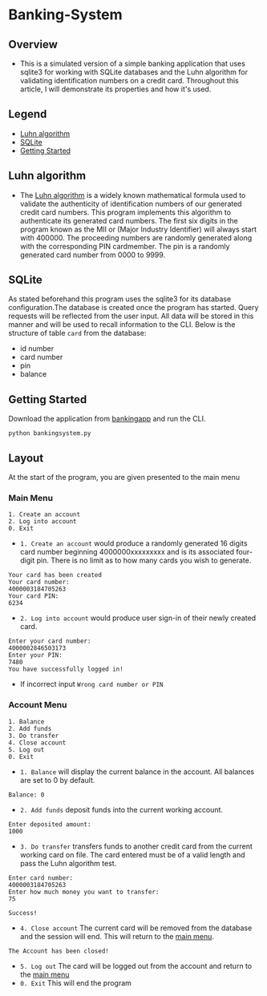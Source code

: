 # Banking-System

## Overview
- This is a simulated version of a simple banking application that uses sqlite3 
for working with SQLite databases and the Luhn algorithm for 
validating identification numbers on a credit card. 
Throughout this article, I will demonstrate its properties and how it's used. 

## Legend
* [Luhn algorithm](#Luhn-algorithm)
* [SQLite](#SQLite)
* [Getting Started](#Getting-Started)

## Luhn algorithm
- The [Luhn algorithm](https://en.wikipedia.org/wiki/Luhn_algorithm) is a widely known 
mathematical formula used to validate the authenticity of identification 
numbers of our generated credit card numbers. This program implements this algorithm to 
authenticate its generated card numbers. The first six digits in the program 
known as the MII or (Major Industry Identifier) will always start with 400000. 
The proceeding numbers are randomly generated along with the corresponding PIN 
cardmember. The pin is a randomly generated card number from 0000 to 9999.

## SQLite
As stated beforehand this program uses the sqlite3 for its database configuration.The database 
is created once the program has started. Query requests will be reflected from the user input. All 
data will be stored in this manner and will be used to recall information to the CLI.
Below is the structure of table ``card`` from the database:
  - id number
  - card number
  - pin
  - balance

## Getting Started
Download the application from [bankingapp](bankingsystem.py) and run the CLI. 
```
python bankingsystem.py
````
## Layout
At the start of the program, you are given presented to the main menu
  ### Main Menu
```
1. Create an account
2. Log into account
0. Exit
```
  - ``1. Create an account`` would produce a randomly generated 16 digits card number beginning 4000000xxxxxxxxx and is its associated four-digit pin. There is no limit as to how many cards you wish to generate. 
  ```
  Your card has been created
  Your card number:
  4000003184705263
  Your card PIN:
  6234
  ```
 - ``2. Log into account``  would produce user sign-in of their newly created card. 
 ```
 Enter your card number:
 4000002846503173
 Enter your PIN:
 7480
 You have successfully logged in!
 ```
 - If incorrect input ``Wrong card number or PIN``
 ### Account Menu
 ```
1. Balance
2. Add funds
3. Do transfer
4. Close account
5. Log out
0. Exit
```
- ``1. Balance`` will display the current balance in the account. All balances are set to 0 by default.
```
Balance: 0
```
- ``2. Add funds`` deposit funds into the current working account.
```
Enter deposited amount:
1000
```
- ``3. Do transfer`` transfers funds to another credit card from the current working card on file. The card entered must be of a valid length and pass the Luhn algorithm test.
 ```
 Enter card number:
 4000003184705263
 Enter how much money you want to transfer:
 75

Success!
 ```
- ``4. Close account`` The current card will be removed from the database and the session will end. This will return to the [main menu](Main-Menu). 
```
The Account has been closed!
```
- ``5. Log out`` The card will be logged out from the account and return to the [main menu](Main-Menu)
- ``0. Exit`` This will end the program
